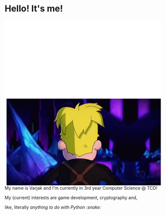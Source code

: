 # Hello! It's me!
![](./header.svg)
<img align="right" width="498" height="280" src="https://github.com/varjakw/varjakw/blob/main/final-space-kiss-face.gif">
<p align="left">My name is Varjak and I'm currently in 3rd year Computer Science @ TCD!</p>
<p align="left">My (current) interests are game development, cryptography and,</p>
<p align="left">like, literally <i>anything<i> to do with Python :snake:</p>









